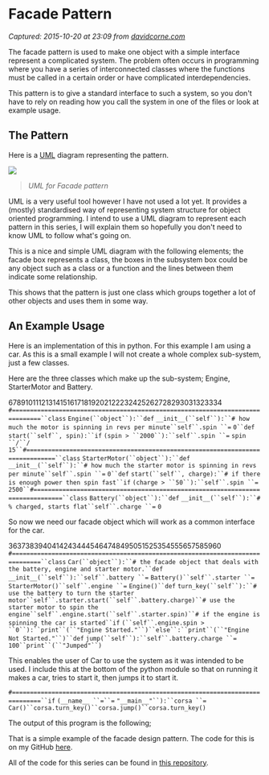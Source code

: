 # Facade Pattern

_Captured: 2015-10-20 at 23:09 from [davidcorne.com](http://davidcorne.com/2013/01/07/facade-pattern/#more-583)_

The facade pattern is used to make one object with a simple interface represent a complicated system. The problem often occurs in programming where you have a series of interconnected classes where the functions must be called in a certain order or have complicated interdependencies.

This pattern is to give a standard interface to such a system, so you don't have to rely on reading how you call the system in one of the files or look at example usage.

##  The Pattern 

Here is a [UML](http://en.wikipedia.org/wiki/Unified_Modeling_Language) diagram representing the pattern.

![](http://www.dofactory.com/Patterns/Diagrams/facade.gif)

> _UML for Facade pattern_

UML is a very useful tool however I have not used a lot yet. It provides a (mostly) standardised way of representing system structure for object oriented programming. I intend to use a UML diagram to represent each pattern in this series, I will explain them so hopefully you don't need to know UML to follow what's going on.

This is a nice and simple UML diagram with the following elements; the facade box represents a class, the boxes in the subsystem box could be any object such as a class or a function and the lines between them indicate some relationship.

This shows that the pattern is just one class which groups together a lot of other objects and uses them in some way.

##  An Example Usage

Here is an implementation of this in python. For this example I am using a car. As this is a small example I will not create a whole complex sub-system, just a few classes.

Here are the three classes which make up the sub-system; Engine, StarterMotor and Battery.

678910111213141516171819202122232425262728293031323334
`#==============================================================================``class` `Engine(``object``):``def` `__init__(``self``):``# how much the motor is spinning in revs per minute``self``.spin ``=` `0``def` `start(``self``, spin):``if` `(spin > ``2000``):``self``.spin ``=` `spin ``/``/` `15``#==============================================================================``class` `StarterMotor(``object``):``def` `__init__(``self``):``# how much the starter motor is spinning in revs per minute``self``.spin ``=` `0``def` `start(``self``, charge):``# if there is enough power then spin fast``if` `(charge > ``50``):``self``.spin ``=` `2500``#==============================================================================``class` `Battery(``object``):``def` `__init__(``self``):``# % charged, starts flat``self``.charge ``=` `0`

So now we need our facade object which will work as a common interface for the car.

36373839404142434445464748495051525354555657585960
`#==============================================================================``class` `Car(``object``):``# the facade object that deals with the battery, engine and starter motor.``def` `__init__(``self``):``self``.battery ``=` `Battery()``self``.starter ``=` `StarterMotor()``self``.engine ``=` `Engine()``def` `turn_key(``self``):``# use the battery to turn the starter motor``self``.starter.start(``self``.battery.charge)``# use the starter motor to spin the engine``self``.engine.start(``self``.starter.spin)``# if the engine is spinning the car is started``if` `(``self``.engine.spin > ``0``):``print``(``"Engine Started."``)``else``:``print``(``"Engine Not Started."``)``def` `jump(``self``):``self``.battery.charge ``=` `100``print``(``"Jumped"``)`

This enables the user of Car to use the system as it was intended to be used. I include this at the bottom of the python module so that on running it makes a car, tries to start it, then jumps it to start it.

`#==============================================================================``if` `(__name__ ``=``=` `"__main__"``):``corsa ``=` `Car()``corsa.turn_key()``corsa.jump()``corsa.turn_key()`

The output of this program is the following;

That is a simple example of the facade design pattern. The code for this is on my GitHub [here](https://github.com/davidcorne/Design-Patterns-In-Python/blob/master/Structural/Facade.py).

All of the code for this series can be found in [this repository](https://github.com/davidcorne/Design-Patterns-In-Python).
